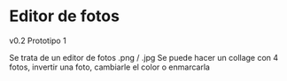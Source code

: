 # Editor de fotos
v0.2
Prototipo 1

Se trata de un editor de fotos .png / .jpg
Se puede hacer un collage con 4 fotos, invertir una foto, cambiarle el color o enmarcarla
